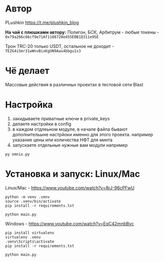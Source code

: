 # Автор
PLushkin https://t.me/plushkin_blog        

**На чай с плюшками автору:**
Полигон, БСК, Арбитрум - любые токены - `0x79a266c66cf9e71Af1108728e455E0B1D311e95E`

Трон TRC-20 только USDT, остальное не доходит - `TEZG4iSmr31wWnvBixKgUN9Aax4bbgu1s3`

# Чё делает
Массовые действия в различных проектах в тестовой сети Blast


# Настройка
1. закидываете приватные ключи в private_keys
2. делаете настройки в config
3. в каждом отдлеьном модуле, в начале файла бывают дополнительыне настрйоки именно для этого проекта. например указание цены или количества НФТ для минта
4. запускаете отдельные нужные вам модули например 
```
py omnix.py
```

# Установка и запуск: Linux/Mac

Linux/Mac - https://www.youtube.com/watch?v=8rJ-96cPFwU
```
python -m venv .venv
source .venv/bin/activate
pip install -r requirements.txt

python main.py
```
Windows - https://www.youtube.com/watch?v=EqC42mnbByc
```
pip install virtualenv
virtualenv .venv
.venv\Scripts\activate
pip install -r requirements.txt

python main.py
```


